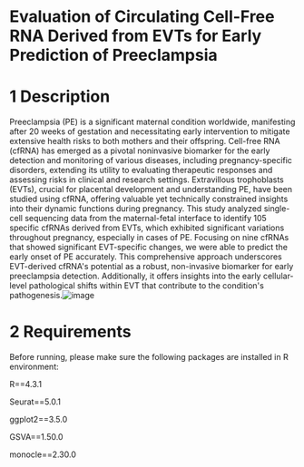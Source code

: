 # Evaluation of Circulating Cell-Free RNA Derived from EVTs for Early Prediction of Preeclampsia

# 1 Description

Preeclampsia (PE) is a significant maternal condition worldwide, manifesting after 20 weeks of gestation and necessitating early intervention to mitigate extensive health risks to both mothers and their offspring. Cell-free RNA (cfRNA) has emerged as a pivotal noninvasive biomarker for the early detection and monitoring of various diseases, including pregnancy-specific disorders, extending its utility to evaluating therapeutic responses and assessing risks in clinical and research settings. Extravillous trophoblasts (EVTs), crucial for placental development and understanding PE, have been studied using cfRNA, offering valuable yet technically constrained insights into their dynamic functions during pregnancy. This study analyzed single-cell sequencing data from the maternal-fetal interface to identify 105 specific cfRNAs derived from EVTs, which exhibited significant variations throughout pregnancy, especially in cases of PE. Focusing on nine cfRNAs that showed significant EVT-specific changes, we were able to predict the early onset of PE accurately. This comprehensive approach underscores EVT-derived cfRNA's potential as a robust, non-invasive biomarker for early preeclampsia detection. Additionally, it offers insights into the early cellular-level pathological shifts within EVT that contribute to the condition's pathogenesis.![image](https://github.com/linli5417/EVT-specific-cfRNA/assets/127191098/e2b6834a-92de-4006-8882-894a60accdb9)

# 2 Requirements

Before running, please make sure the following packages are installed in R environment:

R==4.3.1

Seurat==5.0.1

ggplot2==3.5.0

GSVA==1.50.0

monocle==2.30.0
